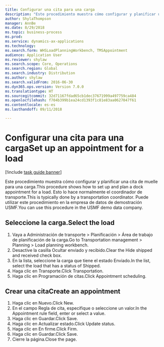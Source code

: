 ```yaml
--- 
title: Configurar una cita para una carga
description: "Este procedimiento muestra cómo configurar y planificar una cita de muelle para una carga."
author: ShylaThompson
manager: AnnBe
ms.date: 8/29/2018
ms.topic: business-process
ms.prod: 
ms.service: dynamics-ax-applications
ms.technology: 
ms.search.form: WHSLoadPlanningWorkbench, TMSAppointment
audience: Application User
ms.reviewer: shylaw
ms.search.scope: Core, Operations
ms.search.region: Global
ms.search.industry: Distribution
ms.author: shylaw
ms.search.validFrom: 2016-06-30
ms.dyn365.ops.version: Version 7.0.0
ms.translationtype: HT
ms.sourcegitcommit: 32d71167fdad65cb1dec37671999a497759ca484
ms.openlocfilehash: f704b399b1ea24cd1393f1c81e83aa0627047f61
ms.contentlocale: es-es
ms.lasthandoff: 09/11/2018

---
```

# <a name="set-up-an-appointment-for-a-load"></a><span data-ttu-id="69816-103">Configurar una cita para una carga</span><span class="sxs-lookup"><span data-stu-id="69816-103">Set up an appointment for a load</span></span>

[!include [task guide banner](../../includes/task-guide-banner.md)]

<span data-ttu-id="69816-104">Este procedimiento muestra cómo configurar y planificar una cita de muelle para una carga.</span><span class="sxs-lookup"><span data-stu-id="69816-104">This procedure shows how to set up and plan a dock appointment for a load.</span></span> <span data-ttu-id="69816-105">Esto lo hace normalmente el coordinador de transporte.</span><span class="sxs-lookup"><span data-stu-id="69816-105">This is typically done by a transportation coordinator.</span></span> <span data-ttu-id="69816-106">Puede utilizar este procedimiento en la empresa de datos de demostración USMF.</span><span class="sxs-lookup"><span data-stu-id="69816-106">You can use this procedure in the USMF demo data company.</span></span>


## <a name="select-the-load"></a><span data-ttu-id="69816-107">Seleccione la carga.</span><span class="sxs-lookup"><span data-stu-id="69816-107">Select the load</span></span>
1. <span data-ttu-id="69816-108">Vaya a Administración de transporte > Planificación > Área de trabajo de planificación de la carga.</span><span class="sxs-lookup"><span data-stu-id="69816-108">Go to Transportation management > Planning > Load planning workbench.</span></span>
2. <span data-ttu-id="69816-109">Desactive la casilla Ocultar enviado y recibido.</span><span class="sxs-lookup"><span data-stu-id="69816-109">Clear the Hide shipped and received check box.</span></span>
3. <span data-ttu-id="69816-110">En la lista, seleccione la carga que tiene el estado Enviado.</span><span class="sxs-lookup"><span data-stu-id="69816-110">In the list, select the load that has a status of Shipped.</span></span>
4. <span data-ttu-id="69816-111">Haga clic en Transporte.</span><span class="sxs-lookup"><span data-stu-id="69816-111">Click Transportation.</span></span>
5. <span data-ttu-id="69816-112">Haga clic en Programación de citas.</span><span class="sxs-lookup"><span data-stu-id="69816-112">Click Appointment scheduling.</span></span>

## <a name="create-an-appointment"></a><span data-ttu-id="69816-113">Crear una cita</span><span class="sxs-lookup"><span data-stu-id="69816-113">Create an appointment</span></span>
1. <span data-ttu-id="69816-114">Haga clic en Nuevo.</span><span class="sxs-lookup"><span data-stu-id="69816-114">Click New.</span></span>
2. <span data-ttu-id="69816-115">En el campo Regla de cita, especifique o seleccione un valor.</span><span class="sxs-lookup"><span data-stu-id="69816-115">In the Appointment rule field, enter or select a value.</span></span>
3. <span data-ttu-id="69816-116">Haga clic en Guardar.</span><span class="sxs-lookup"><span data-stu-id="69816-116">Click Save.</span></span>
4. <span data-ttu-id="69816-117">Haga clic en Actualizar estado.</span><span class="sxs-lookup"><span data-stu-id="69816-117">Click Update status.</span></span>
5. <span data-ttu-id="69816-118">Haga clic en En firme.</span><span class="sxs-lookup"><span data-stu-id="69816-118">Click Firm.</span></span>
6. <span data-ttu-id="69816-119">Haga clic en Guardar.</span><span class="sxs-lookup"><span data-stu-id="69816-119">Click Save.</span></span>
7. <span data-ttu-id="69816-120">Cierre la página.</span><span class="sxs-lookup"><span data-stu-id="69816-120">Close the page.</span></span>



